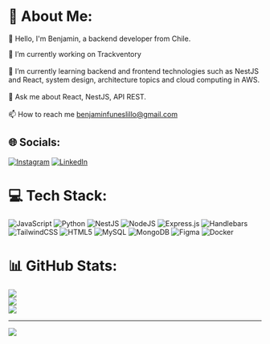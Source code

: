 # 💫 About Me:
👋 Hello, I'm Benjamin, a backend developer from Chile.

🔭 I’m currently working on Trackventory<br><br>🌱 I’m currently learning backend and frontend technologies such as NestJS and React, system design, architecture topics and cloud computing in AWS.<br><br>💬 Ask me about React, NestJS, API REST.<br><br>📫 How to reach me benjaminfuneslillo@gmail.com


## 🌐 Socials:
[![Instagram](https://img.shields.io/badge/Instagram-%23E4405F.svg?logo=Instagram&logoColor=white)](https://instagram.com/bxnjaaaa._) [![LinkedIn](https://img.shields.io/badge/LinkedIn-%230077B5.svg?logo=linkedin&logoColor=white)](https://linkedin.com/in/benjamín-funes-lillo-004355231) 

# 💻 Tech Stack:
![JavaScript](https://img.shields.io/badge/javascript-%23323330.svg?style=for-the-badge&logo=javascript&logoColor=%23F7DF1E) ![Python](https://img.shields.io/badge/python-3670A0?style=for-the-badge&logo=python&logoColor=ffdd54) ![NestJS](https://img.shields.io/badge/nestjs-%23E0234E.svg?style=for-the-badge&logo=nestjs&logoColor=white) ![NodeJS](https://img.shields.io/badge/node.js-6DA55F?style=for-the-badge&logo=node.js&logoColor=white) ![Express.js](https://img.shields.io/badge/express.js-%23404d59.svg?style=for-the-badge&logo=express&logoColor=%2361DAFB) ![Handlebars](https://img.shields.io/badge/Handlebars-%23000000?style=for-the-badge&logo=Handlebars.js&logoColor=white) ![TailwindCSS](https://img.shields.io/badge/tailwindcss-%2338B2AC.svg?style=for-the-badge&logo=tailwind-css&logoColor=white) ![HTML5](https://img.shields.io/badge/html5-%23E34F26.svg?style=for-the-badge&logo=html5&logoColor=white) ![MySQL](https://img.shields.io/badge/mysql-4479A1.svg?style=for-the-badge&logo=mysql&logoColor=white) ![MongoDB](https://img.shields.io/badge/MongoDB-%234ea94b.svg?style=for-the-badge&logo=mongodb&logoColor=white) ![Figma](https://img.shields.io/badge/figma-%23F24E1E.svg?style=for-the-badge&logo=figma&logoColor=white) ![Docker](https://img.shields.io/badge/docker-%230db7ed.svg?style=for-the-badge&logo=docker&logoColor=white)
# 📊 GitHub Stats:
![](https://github-readme-stats.vercel.app/api?username=Dedliiih&theme=dark&hide_border=false&include_all_commits=true&count_private=true)<br/>
![](https://nirzak-streak-stats.vercel.app/?user=Dedliiih&theme=dark&hide_border=false)<br/>
![](https://github-readme-stats.vercel.app/api/top-langs/?username=Dedliiih&theme=dark&hide_border=false&include_all_commits=true&count_private=true&layout=compact)

---
[![](https://visitcount.itsvg.in/api?id=Dedliiih&icon=0&color=0)](https://visitcount.itsvg.in)

<!-- Proudly created with GPRM ( https://gprm.itsvg.in ) -->
